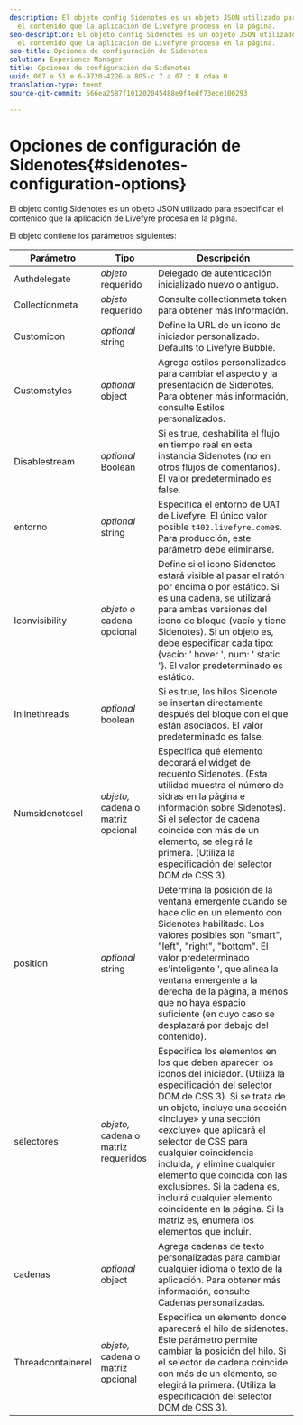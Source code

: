 ```yaml
---
description: El objeto config Sidenotes es un objeto JSON utilizado para especificar
  el contenido que la aplicación de Livefyre procesa en la página.
seo-description: El objeto config Sidenotes es un objeto JSON utilizado para especificar
  el contenido que la aplicación de Livefyre procesa en la página.
seo-title: Opciones de configuración de Sidenotes
solution: Experience Manager
title: Opciones de configuración de Sidenotes
uuid: 067 e 51 e 6-9720-4226-a 805-c 7 a 07 c 8 cdaa 0
translation-type: tm+mt
source-git-commit: 566ea2587f101202045488e9f4edf73ece100293

---
```



# Opciones de configuración de Sidenotes{#sidenotes-configuration-options}

El objeto config Sidenotes es un objeto JSON utilizado para especificar el contenido que la aplicación de Livefyre procesa en la página.

El objeto contiene los parámetros siguientes:

| Parámetro | Tipo | Descripción |
|--- |--- |--- |
| Authdelegate | *objeto* requerido | Delegado de autenticación inicializado nuevo o antiguo. |
| Collectionmeta | *objeto* requerido | Consulte collectionmeta token para obtener más información. |
| Customicon | *optional* string | Define la URL de un icono de iniciador personalizado. Defaults to Livefyre Bubble. |
| Customstyles | *optional* object | Agrega estilos personalizados para cambiar el aspecto y la presentación de Sidenotes. Para obtener más información, consulte Estilos personalizados. |
| Disablestream | *optional* Boolean | Si es true, deshabilita el flujo en tiempo real en esta instancia Sidenotes (no en otros flujos de comentarios). El valor predeterminado es false. |
| entorno | *optional* string | Especifica el entorno de UAT de Livefyre. El único valor posible `t402.livefyre.com`es. Para producción, este parámetro debe eliminarse. |
| Iconvisibility | *objeto o* cadena opcional | Define si el icono Sidenotes estará visible al pasar el ratón por encima o por estático. Si es una cadena, se utilizará para ambas versiones del icono de bloque (vacío y tiene Sidenotes). Si un objeto es, debe especificar cada tipo: {vacío: ' hover ', num: ' static '}. El valor predeterminado es estático. |
| Inlinethreads | *optional* boolean | Si es true, los hilos Sidenote se insertan directamente después del bloque con el que están asociados. El valor predeterminado es false. |
| Numsidenotesel | *objeto,* cadena o matriz opcional | Especifica qué elemento decorará el widget de recuento Sidenotes. (Esta utilidad muestra el número de sidras en la página e información sobre Sidenotes). Si el selector de cadena coincide con más de un elemento, se elegirá la primera. (Utiliza la especificación del selector DOM de CSS 3). |
| position | *optional* string | Determina la posición de la ventana emergente cuando se hace clic en un elemento con Sidenotes habilitado. Los valores posibles son "smart", "left", "right", "bottom". El valor predeterminado es'inteligente ', que alinea la ventana emergente a la derecha de la página, a menos que no haya espacio suficiente (en cuyo caso se desplazará por debajo del contenido). |
| selectores | *objeto,* cadena o matriz requeridos | Especifica los elementos en los que deben aparecer los iconos del iniciador. (Utiliza la especificación del selector DOM de CSS 3). Si se trata de un objeto, incluye una sección «incluye» y una sección «excluye» que aplicará el selector de CSS para cualquier coincidencia incluida, y elimine cualquier elemento que coincida con las exclusiones. Si la cadena es, incluirá cualquier elemento coincidente en la página. Si la matriz es, enumera los elementos que incluir. |
| cadenas | *optional* object | Agrega cadenas de texto personalizadas para cambiar cualquier idioma o texto de la aplicación. Para obtener más información, consulte Cadenas personalizadas. |
| Threadcontainerel | *objeto,* cadena o matriz opcional | Especifica un elemento donde aparecerá el hilo de sidenotes. Este parámetro permite cambiar la posición del hilo. Si el selector de cadena coincide con más de un elemento, se elegirá la primera. (Utiliza la especificación del selector DOM de CSS 3). |

